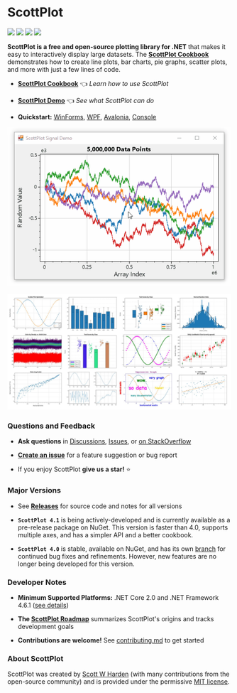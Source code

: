# ScottPlot

[![](https://img.shields.io/azure-devops/build/swharden/ScottPlot/15?label=Build&logo=azure%20pipelines)](https://dev.azure.com/swharden/ScottPlot/_build?definitionId=15)
[![](https://img.shields.io/azure-devops/tests/swharden/ScottPlot/15?label=Tests&logo=azure%20pipelines)](https://dev.azure.com/swharden/ScottPlot/_build?definitionId=15)
[![](https://img.shields.io/nuget/dt/ScottPlot?color=004880&label=Installs&logo=nuget)](https://www.nuget.org/packages/ScottPlot/)
[![](https://img.shields.io/nuget/v/scottplot?label=NuGet&logo=nuget)](https://www.nuget.org/packages/ScottPlot/)

**ScottPlot is a free and open-source plotting library for .NET** that makes it easy to interactively display large datasets. The [**ScottPlot Cookbook**](https://swharden.com/scottplot/cookbook) demonstrates how to create line plots, bar charts, pie graphs, scatter plots, and more with just a few lines of code.

* **[ScottPlot Cookbook](https://swharden.com/scottplot/cookbook)** 👈 _Learn how to use ScottPlot_

* **[ScottPlot Demo](https://swharden.com/scottplot/demo)** 👈 _See what ScottPlot can do_

* **Quickstart:** [WinForms](https://swharden.com/scottplot/quickstart#windows-forms-quickstart), [WPF](https://swharden.com/scottplot/quickstart#wpf-quickstart), [Avalonia](https://swharden.com/scottplot/quickstart#avalonia-quickstart), [Console](https://swharden.com/scottplot/quickstart#console-quickstart)

<div align='center'>

<a href='https://swharden.com/scottplot'><img src='dev/graphics/ScottPlot.gif'></a>

<a href='https://swharden.com/scottplot/cookbook'><img src='dev/graphics/cookbook.jpg'></a>

</div>

### Questions and Feedback

* **Ask questions** in [Discussions](https://github.com/swharden/ScottPlot/discussions/categories/q-a), [Issues](https://github.com/swharden/ScottPlot/issues), or [on StackOverflow]((https://stackoverflow.com/questions/ask?tags=scottplot))

* [**Create an issue**](https://github.com/swharden/ScottPlot/issues) for a feature suggestion or bug report

* If you enjoy ScottPlot **give us a star!** ⭐

### Major Versions

* See [**Releases**](https://github.com/swharden/ScottPlot/releases) for source code and notes for all versions

* **`ScottPlot 4.1`** is being actively-developed and is currently available as a pre-release package on NuGet. This version is faster than 4.0, supports multiple axes, and has a simpler API and a better cookbook.

* **`ScottPlot 4.0`** is stable, available on NuGet, and has its own [branch](https://github.com/swharden/ScottPlot/branches) for continued bug fixes and refinements. However, new features are no longer being developed for this version.

### Developer Notes

* **Minimum Supported Platforms:** .NET Core 2.0 and .NET Framework 4.6.1 ([see details](https://swharden.com/scottplot/#supported-platforms))

* **The [ScottPlot Roadmap](dev/roadmap.md)** summarizes ScottPlot's origins and tracks development goals

* **Contributions are welcome!** See [contributing.md](CONTRIBUTING.md) to get started

### About ScottPlot

ScottPlot was created by [Scott W Harden](https://swharden.com/about/) (with many contributions from the open-source community) and is provided under the permissive [MIT license](LICENSE).
